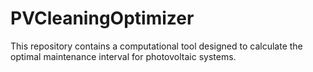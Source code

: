 # PVCleaningOptimizer
This repository contains a computational tool designed to calculate the optimal maintenance interval for photovoltaic systems. 
